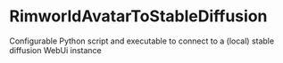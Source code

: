 # RimworldAvatarToStableDiffusion
Configurable Python script and executable to connect to a (local) stable diffusion WebUi instance
